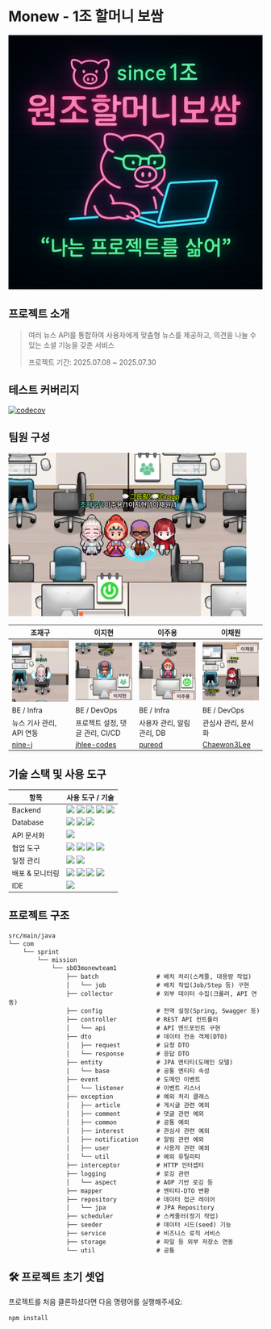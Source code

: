 # Monew - 1조 할머니 보쌈

![cover](src/main/resources/assets/raw.png)

## 프로젝트 소개

> 여러 뉴스 API를 통합하여 사용자에게 맞춤형 뉴스를 제공하고, 의견을 나눌 수 있는 소셜 기능을 갖춘 서비스
>
> 프로젝트 기간: 2025.07.08 ~ 2025.07.30

## 테스트 커버리지

[![codecov](https://codecov.io/gh/sb3-monew-team1/sb03-monew-team1/graph/badge.svg?token=QH0C73AD22)](https://codecov.io/gh/sb3-monew-team1/sb03-monew-team1)

## 팀원 구성

![image](src/main/resources/assets/Capture_2025-07-09_09-41-13.png)

<table>
  <thead>
    <tr>
      <th style="width: 25%;">조재구</th>
      <th style="width: 25%;">이지현</th>
      <th style="width: 25%;">이주용</th>
      <th style="width: 25%;">이채원</th>
    </tr>
  </thead>
  <tbody>
    <tr>
      <td><img src="src/main/resources/assets/Capture_2025-07-09_09-51-00.png" style="width: 100%; height: auto;"></td>
      <td><img src="src/main/resources/assets/Capture_2025-07-09_09-40-37.png" style="width: 100%; height: auto;"></td>
      <td><img src="src/main/resources/assets/Capture_2025-07-09_09-40-22.png" style="width: 100%; height: auto;"></td>
      <td><img src="src/main/resources/assets/Capture_2025-07-09_09-40-03.png" style="width: 100%; height: auto;"></td>
    </tr>
    <tr>
      <td>BE / Infra</td>
      <td>BE / DevOps</td>
      <td>BE / Infra</td>
      <td>BE / DevOps</td>
    </tr>
    <tr>
      <td>뉴스 기사 관리, API 연동</td>
      <td>프로젝트 설정, 댓글 관리, CI/CD</td>
      <td>사용자 관리, 알림 관리, DB</td>
      <td>관심사 관리, 문서화</td>
    </tr>
    <tr>
      <td><a href="https://github.com/nine-j">nine-j</a></td>
      <td><a href="https://github.com/jhlee-codes">jhlee-codes</a></td>
      <td><a href="https://github.com/pureod">pureod</a></td>
      <td><a href="https://github.com/Chaewon3Lee">Chaewon3Lee</a></td>
    </tr>
  </tbody>
</table>

## 기술 스택 및 사용 도구

| 항목        | 사용 도구 / 기술                                                                                                                                                                                                                                                                                                                                                                                                                                                                                |
|-----------|-------------------------------------------------------------------------------------------------------------------------------------------------------------------------------------------------------------------------------------------------------------------------------------------------------------------------------------------------------------------------------------------------------------------------------------------------------------------------------------------|
| Backend   | <img src="https://img.shields.io/badge/SpringBoot-6DB33F.svg?&logo=SpringBoot&logoColor=white"> <img src="https://img.shields.io/badge/SpringMVC-6DB33F.svg?&logo=Spring&logoColor=white"> <img src="https://img.shields.io/badge/SpringBatch-6DB33F.svg?&logo=SpringBatch&logoColor=white"> <img src="https://img.shields.io/badge/DataJPA-333333.svg?labelColor=6DB33F&logoColor=white"> <img src="https://img.shields.io/badge/QueryDSL-333333.svg?labelColor=088CD0&logoColor=white"> |
| Database  | <img src="https://img.shields.io/badge/PostgreSQL-17.5-333333.svg?labelColor=4169E1&logo=PostgreSQL&logoColor=white"> <img src="https://img.shields.io/badge/MongoDB-8.0-333333.svg?labelColor=082532&logo=MongoDB&logoColor=47A248"> <img src="https://img.shields.io/badge/H2DB-latest-333333.svg?labelColor=09476B&logo=h2database&logoColor=white">                                                                                                                                   |
| API 문서화   | <img src="https://img.shields.io/badge/swagger-000.svg?&logo=swagger&logoColor=white">                                                                                                                                                                                                                                                                                                                                                                                                    |
| 협업 도구     | <img src="https://img.shields.io/badge/GitKraken-179287.svg?&logo=gitkraken&logoColor=white"> <img src="https://img.shields.io/badge/GitHub-181717.svg?&logo=github&logoColor=white"> <img src="https://img.shields.io/badge/Discord-5865F2.svg?&logo=discord&logoColor=white"> <img src="https://img.shields.io/badge/Notion-000000.svg?&logo=Notion&logoColor=white">                                                                                                                   |
| 일정 관리     | <img src="https://img.shields.io/badge/Jira-0052CC.svg?&logo=jira&logoColor=white"> <img src="https://img.shields.io/badge/Notion-Timeline-333333.svg?&logo=Notion&labelColor=000000&logoColor=white">                                                                                                                                                                                                                                                                                    |
| 배포 & 모니터링 | <img src="https://img.shields.io/badge/AWS-ECR,ECS,RDS,S3-333333.svg?&logo=aws&labelColor=000000&logoColor=white"> <img src="https://img.shields.io/badge/Docker-2496ED.svg?&logo=docker&logoColor=white"> <img src="https://img.shields.io/badge/Prometheus-E6522C.svg?&logo=prometheus&logoColor=white"> <img src="https://img.shields.io/badge/Grafana-F46800.svg?&logo=grafana&logoColor=white">                                                                                      |
| IDE       | <img src="https://img.shields.io/badge/IntellijIDEA-000000.svg?&logo=intellijidea&logoColor=white">                                                                                                                                                                                                                                                                                                                                                                                       |

## 프로젝트 구조

```
src/main/java
└── com
    └── sprint
        └── mission
            └── sb03monewteam1
                ├── batch                # 배치 처리(스케줄, 대용량 작업)
                │   └── job              # 배치 작업(Job/Step 등) 구현
                ├── collector            # 외부 데이터 수집(크롤러, API 연동)
                ├── config               # 전역 설정(Spring, Swagger 등)
                ├── controller           # REST API 컨트롤러
                │   └── api              # API 엔드포인트 구현
                ├── dto                  # 데이터 전송 객체(DTO)
                │   ├── request          # 요청 DTO
                │   └── response         # 응답 DTO
                ├── entity               # JPA 엔티티(도메인 모델)
                │   └── base             # 공통 엔티티 속성
                ├── event                # 도메인 이벤트
                │   └── listener         # 이벤트 리스너
                ├── exception            # 예외 처리 클래스
                │   ├── article          # 게시글 관련 예외
                │   ├── comment          # 댓글 관련 예외
                │   ├── common           # 공통 예외
                │   ├── interest         # 관심사 관련 예외
                │   ├── notification     # 알림 관련 예외
                │   ├── user             # 사용자 관련 예외
                │   └── util             # 예외 유틸리티
                ├── interceptor          # HTTP 인터셉터
                ├── logging              # 로깅 관련
                │   └── aspect           # AOP 기반 로깅 등
                ├── mapper               # 엔티티-DTO 변환
                ├── repository           # 데이터 접근 레이어
                │   └── jpa              # JPA Repository
                ├── scheduler            # 스케줄러(정기 작업)
                ├── seeder               # 데이터 시드(seed) 기능
                ├── service              # 비즈니스 로직 서비스
                ├── storage              # 파일 등 외부 저장소 연동
                └── util                 # 공통
```

## 🛠 프로젝트 초기 셋업

프로젝트를 처음 클론하셨다면 다음 명령어를 실행해주세요:

```bash
npm install
```

